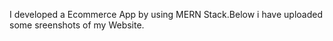 I developed a Ecommerce App by using MERN Stack.Below i have uploaded some sreenshots of my Website.
